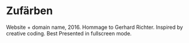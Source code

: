 # Zufärben

Website + domain name, 2016. Hommage to Gerhard Richter. Inspired by creative coding. Best Presented in fullscreen mode.
